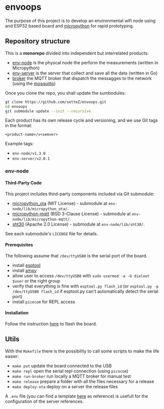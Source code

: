 # envoops

The purpose of this project is to develop an environmental wifi node using and ESP32 based board and [micropython](https://micropython.org/) for rapid prototyping.

## Repository structure

This is a **monorepo** divided into independent but interrelated products:
- [env-node](env-node) is the physcal node the perform the measurements (written in Micropython)
- [env-server](env-server) is the server that collect and save all the data (written in Go)
- [broker](broker) the MQTT broker that dispatch the messagges to the network (using the [mosquitto](https://mosquitto.org/))

Once you clone the repo, you shall update the sumbodules:
```bash
gt clone https://github.com/setteZ/envoops.git
cd envoops
git submodule update --init --recursive
```

Each product has its own release cycle and versioning, and we use Git tags in the format:

```
<product-name>/v<semver>
```

Example tags:
- `env-node/v1.3.0`
- `env-server/v2.0.1`

### env-node

#### Third-Party Code

This project includes third-party components included via Git submodule:

- [micropython_ota](https://github.com/settez/micropython_ota/tree/8420316b833a871c912032a0d45d295cb53c7d40) (MIT License) - submodule at `env-node/lib/micropython_ota/`.
- [micropython-mqtt](https://github.com/chrismoorhouse/micropython-mqtt/tree/df542c8bedcb4daf98239813e6f424d90ccdae78) (BSD 3-Clause License) - submodule at `env-node/lib/micropython-mqtt/`.
- [sht30](https://github.com/robert-hh/SHT30/tree/0352fe9513fcc96a7bfaba8edb0cccccd2d8b0f8) (Apache 2.0 License) - submodule at `env-node/lib/sht30/`.

See each submodule's `LICENSE` file for details.

#### Prerequisites

The following assume that `/dev/ttyUSB0` is the serial port of the board.
- install [esptool](https://docs.espressif.com/projects/esptool/en/latest/esp32/)
- install [ampy](https://pypi.org/project/adafruit-ampy/)
- allow user to access `/dev/ttyUSB0` with `sudo usermod -a -G dialout $user` or the right group
- verify that everything is fine with `esptool.py flash_id` (or `esptool.py -p /dev/ttyUSB0 flash_id` if esptool.py can't automatically detect the serial port)
- install `picocom` for REPL access

#### Installation

Follow the instruction [here](https://micropython.org/download/ESP32_GENERIC/) to flash the board.

## Utils

With the `Makefile` there is the possibility to call some scripts to make the life easier:

- `make put` update the board connected to the USB
- `make repl` open the serial repl connection (using `picocom`)
- `make run-broker` run locally a MQTT broker for manual test
- `make release` prepare a folder with all the files necessary for a release
- `make deploy-ota` deploy on a server the release files

A `.env` file (you can find a template [here](templates/.env) as reference) is usefull for the configuration of the server references.
